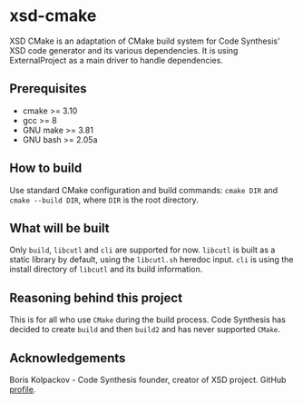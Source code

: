 # xsd-cmake
XSD CMake is an adaptation of CMake build system for Code Synthesis' XSD code generator and its various dependencies.
It is using ExternalProject as a main driver to handle dependencies.

## Prerequisites
* cmake >= 3.10
* gcc >= 8
* GNU make >= 3.81 
* GNU bash >= 2.05a

## How to build
Use standard CMake configuration and build commands:
`cmake DIR` and `cmake --build DIR`, where `DIR` is the root directory.

## What will be built
Only `build`, `libcutl` and `cli` are supported for now. `libcutl` is built as a static library by default, using the `libcutl.sh` heredoc input. `cli` is using the install directory of `libcutl` and its build information.

## Reasoning behind this project
This is for all who use `CMake` during the build process. Code Synthesis has decided to create `build` and then `build2` and has never supported `CMake`.

## Acknowledgements
Boris Kolpackov - Code Synthesis founder, creator of XSD project. GitHub [profile](https://github.com/boris-kolpackov).
